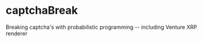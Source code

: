 captchaBreak
============

Breaking captcha's with probabilistic programming -- including Venture XRP renderer

